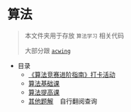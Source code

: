 # 算法

> 本文件夹用于存放 `算法学习` 相关代码
>
> 大部分跟 [`acwing`](https://www.acwing.com/)

- 目录
    - [《算法竞赛进阶指南》打卡活动](AdvancedGuide/README.md)
    - [算法基础课](Basic/README.md)
    - [算法提高课](Improve/README.md)
    - [其他题解](Other) &#x2002; 自行翻阅查询